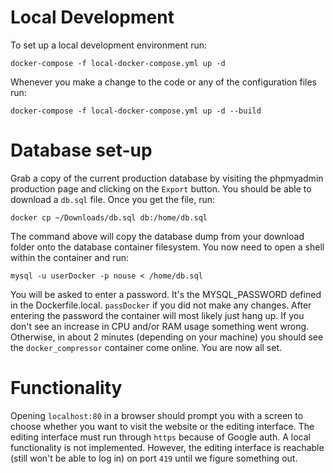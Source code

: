 # Local Development

To set up a local development environment run:

```
docker-compose -f local-docker-compose.yml up -d
```

Whenever you make a change to the code or any of the configuration files run:

```
docker-compose -f local-docker-compose.yml up -d --build
```

# Database set-up

Grab a copy of the current production database by visiting the phpmyadmin production page and clicking on the `Export` button. You should be able to download a `db.sql` file. Once you get the file, run:

```
docker cp ~/Downloads/db.sql db:/home/db.sql
```

The command above will copy the database dump from your download folder onto the database container filesystem.
You now need to open a shell within the container and run:

```
mysql -u userDocker -p nouse < /home/db.sql
```

You will be asked to enter a password. It's the MYSQL_PASSWORD defined in the Dockerfile.local. `passDocker` if you did not make any changes. After entering the password the container will most likely just hang up. If you don't see an increase in CPU and/or RAM usage something went wrong. Otherwise, in about 2 minutes (depending on your machine) you should see the `docker_compressor` container come online. You are now all set.

# Functionality

Opening `localhost:80` in a browser should prompt you with a screen to choose whether you want to visit the website or the editing interface. The editing interface must run through `https` because of Google auth. A local functionality is not implemented. However, the editing interface is reachable (still won't be able to log in) on port `419` until we figure something out.
